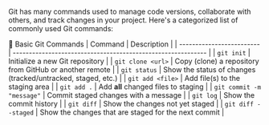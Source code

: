 Git has many commands used to manage code versions, collaborate with others, and track changes in your project. Here's a categorized list of commonly used Git commands:

🚀 Basic Git Commands
| Command                   | Description                                                  |
| ------------------------- | ------------------------------------------------------------ |
| `git init`                | Initialize a new Git repository                              |
| `git clone <url>`         | Copy (clone) a repository from GitHub or another remote      |
| `git status`              | Show the status of changes (tracked/untracked, staged, etc.) |
| `git add <file>`          | Add file(s) to the staging area                              |
| `git add .`               | Add **all** changed files to staging                         |
| `git commit -m "message"` | Commit staged changes with a message                         |
| `git log`                 | Show the commit history                                      |
| `git diff`                | Show the changes not yet staged                              |
| `git diff --staged`       | Show the changes that are staged for the next commit         |
